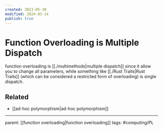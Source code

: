 ```yaml
---
created: 2023-05-30
modified: 2024-03-14
publish: true
---
```


# Function Overloading is Multiple Dispatch
function overloading is [[./multimethods|multiple dispatch]] since it allow you to change all parameters, while something like [[./Rust Traits|Rust Traits]] (which can be considered a restricted form of overloading) is single dispatch.

## Related
- [[ad-hoc polymorphism|ad-hoc polymorphism]]

---
parent: [[function overloading|function overloading]]
tags: #computing/PL